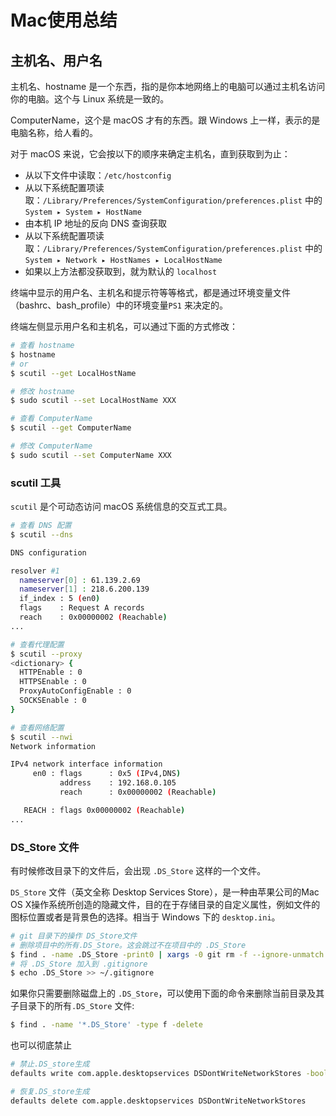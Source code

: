 # Mac使用总结

## 主机名、用户名

主机名、hostname 是一个东西，指的是你本地网络上的电脑可以通过主机名访问你的电脑。这个与 Linux 系统是一致的。

ComputerName，这个是 macOS 才有的东西。跟 Windows 上一样，表示的是电脑名称，给人看的。

对于 macOS 来说，它会按以下的顺序来确定主机名，直到获取到为止：

- 从以下文件中读取：`/etc/hostconfig`
- 从以下系统配置项读取：`/Library/Preferences/SystemConfiguration/preferences.plist` 中的 `System ▸ System ▸ HostName`
- 由本机 IP 地址的反向 DNS 查询获取
- 从以下系统配置项读取：`/Library/Preferences/SystemConfiguration/preferences.plist` 中的 `System ▸ Network ▸ HostNames ▸ LocalHostName`
- 如果以上方法都没获取到，就为默认的 `localhost`

终端中显示的用户名、主机名和提示符等等格式，都是通过环境变量文件（bashrc、bash_profile）中的环境变量`PS1` 来决定的。

终端左侧显示用户名和主机名，可以通过下面的方式修改：

```bash
# 查看 hostname
$ hostname
# or
$ scutil --get LocalHostName

# 修改 hostname
$ sudo scutil --set LocalHostName XXX

# 查看 ComputerName
$ scutil --get ComputerName

# 修改 ComputerName
$ sudo scutil --set ComputerName XXX
```

### scutil 工具

`scutil` 是个可动态访问 macOS 系统信息的交互式工具。

```bash
# 查看 DNS 配置
$ scutil --dns

DNS configuration

resolver #1
  nameserver[0] : 61.139.2.69
  nameserver[1] : 218.6.200.139
  if_index : 5 (en0)
  flags    : Request A records
  reach    : 0x00000002 (Reachable)
...

# 查看代理配置
$ scutil --proxy
<dictionary> {
  HTTPEnable : 0
  HTTPSEnable : 0
  ProxyAutoConfigEnable : 0
  SOCKSEnable : 0
}

# 查看网络配置
$ scutil --nwi
Network information

IPv4 network interface information
     en0 : flags      : 0x5 (IPv4,DNS)
           address    : 192.168.0.105
           reach      : 0x00000002 (Reachable)

   REACH : flags 0x00000002 (Reachable)
...
```

### DS_Store 文件

有时候修改目录下的文件后，会出现 `.DS_Store` 这样的一个文件。

`DS_Store` 文件（英文全称 Desktop Services Store），是一种由苹果公司的Mac OS X操作系统所创造的隐藏文件，目的在于存储目录的自定义属性，例如文件的图标位置或者是背景色的选择。相当于 Windows 下的 `desktop.ini`。

```bash
# git 目录下的操作 DS_Store文件
# 删除项目中的所有.DS_Store。这会跳过不在项目中的 .DS_Store
$ find . -name .DS_Store -print0 | xargs -0 git rm -f --ignore-unmatch
# 将 .DS_Store 加入到 .gitignore
$ echo .DS_Store >> ~/.gitignore
```

如果你只需要删除磁盘上的 `.DS_Store`，可以使用下面的命令来删除当前目录及其子目录下的所有`.DS_Store` 文件:

```bash
$ find . -name '*.DS_Store' -type f -delete
```

也可以彻底禁止

```bash
# 禁止.DS_store生成
defaults write com.apple.desktopservices DSDontWriteNetworkStores -bool TRUE

# 恢复.DS_store生成
defaults delete com.apple.desktopservices DSDontWriteNetworkStores
```







